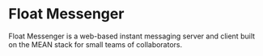 # Float Messenger

Float Messenger is a web-based instant messaging server and client built on the MEAN stack for small teams of collaborators.

